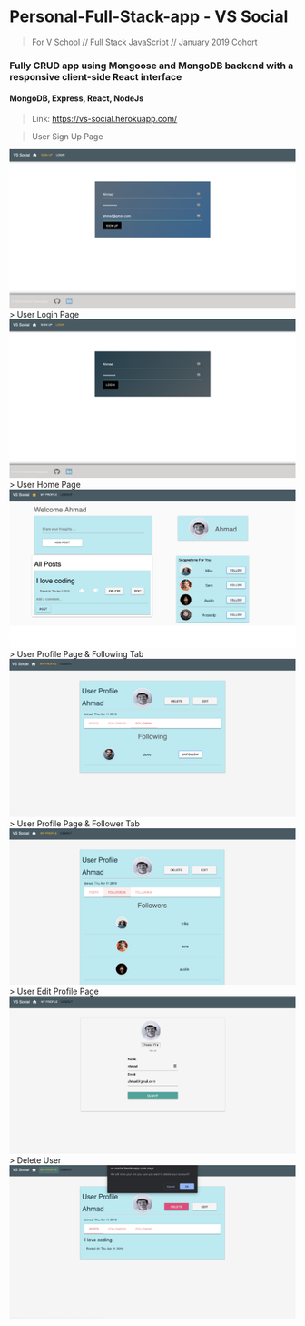 # Personal-Full-Stack-app - VS Social

> For V School // Full Stack JavaScript // January 2019 Cohort
<h3>Fully CRUD app using Mongoose and MongoDB backend with a responsive client-side React interface</h3>

<h4>MongoDB, Express, React, NodeJs</h4>

> Link: https://vs-social.herokuapp.com/ 

> User Sign Up Page
<img src="/client/src/img/VS-Social-SignUp.png" />
> User Login Page
<img src="/client/src/img/VS-Social-Login.png" />
> User Home Page
<img src="/client/src/img/UserHome.png" />
> User Profile Page & Following Tab
<img src="/client/src/img/UserProfile.png" />
> User Profile Page & Follower Tab
<img src="/client/src/img/UserProfile-2.png" />
> User Edit Profile Page
<img src="/client/src/img/Edit Profile.png" />
> Delete User
<img src="/client/src/img/DeleteAccount.png" />
